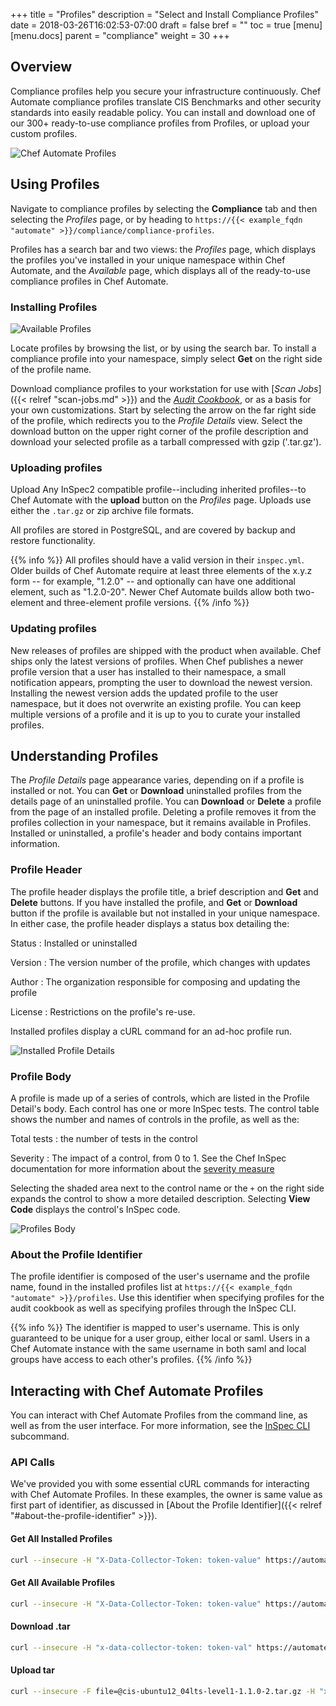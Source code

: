 +++
title = "Profiles"
description = "Select and Install Compliance Profiles"
date = 2018-03-26T16:02:53-07:00
draft = false
bref = ""
toc = true
[menu]
  [menu.docs]
    parent = "compliance"
    weight = 30
+++

## Overview

Compliance profiles help you secure your infrastructure continuously.
Chef Automate compliance profiles translate CIS Benchmarks and other security standards into easily readable policy.
You can install and download one of our 300+ ready-to-use compliance profiles from Profiles, or upload your custom profiles.

![Chef Automate Profiles](/images/docs/asset-store-installed.png)

## Using Profiles

Navigate to compliance profiles by selecting the **Compliance** tab and then selecting the _Profiles_ page, or by heading to `https://{{< example_fqdn "automate" >}}/compliance/compliance-profiles`.

Profiles has a search bar and two views: the _Profiles_ page, which displays the profiles you've installed
in your unique namespace within Chef Automate,
and the _Available_ page, which displays all of the ready-to-use compliance profiles in Chef Automate.

### Installing Profiles

![Available Profiles](/images/docs/asset-store-profiles.png)

Locate profiles by browsing the list, or by using the search bar.
To install a compliance profile into your namespace, simply select **Get** on the right side of the profile name.

Download compliance profiles to your workstation for use with [_Scan Jobs_]({{< relref "scan-jobs.md" >}}) and the [_Audit Cookbook_](https://github.com/chef-cookbooks/audit/blob/master/README.md), or as a basis for your own customizations. Start by selecting the arrow on the far right side of the profile, which redirects you to the _Profile Details_ view. Select the download button on the upper right corner of the profile description and download your selected profile as a tarball compressed with gzip ('.tar.gz').

### Uploading profiles

Upload Any InSpec2 compatible profile--including inherited profiles--to Chef Automate with the **upload** button on the _Profiles_ page.
Uploads use either the `.tar.gz` or zip archive file formats.

All profiles are stored in PostgreSQL, and are covered by backup and restore functionality.

{{% info %}}
All profiles should have a valid version in their `inspec.yml`. Older builds of Chef Automate require at least three elements of the x.y.z form -- for example, "1.2.0" -- and optionally can have one additional element, such as "1.2.0-20". Newer Chef Automate builds allow both two-element and three-element profile versions.
{{% /info %}}

### Updating profiles

New releases of profiles are shipped with the product when available.
Chef ships only the latest versions of profiles.
When Chef publishes a newer profile version that a user has installed to their namespace,
a small notification appears, prompting the user to download the newest version.
Installing the newest version adds the updated profile to the user namespace,
but it does not overwrite an existing profile.
You can keep multiple versions of a profile and it is up to you to curate your installed profiles.

## Understanding Profiles

The _Profile Details_ page appearance varies, depending on if a profile is installed or not.
You can **Get** or **Download** uninstalled profiles from the details page of an uninstalled profile.
You can **Download** or **Delete** a profile from the page of an installed profile.
Deleting a profile removes it from the profiles collection in your namespace, but it remains available in Profiles.
Installed or uninstalled, a profile's header and body contains important information.

### Profile Header

The profile header displays the profile title, a brief description and **Get** and **Delete** buttons.
If you have installed the profile, and **Get** or **Download** button if the profile is available but not installed in your unique namespace.
In either case, the profile header displays a status box detailing the:

Status
: Installed or uninstalled

Version
: The version number of the profile, which changes with updates

Author
: The organization responsible for composing and updating the profile

License
: Restrictions on the profile's re-use.

Installed profiles display a cURL command for an ad-hoc profile run.

![Installed Profile Details](/images/docs/asset-store-details-installed.png)

### Profile Body

A profile is made up of a series of controls, which are listed in the Profile Detail's body.
Each control has one or more InSpec tests.
The control table shows the number and names of controls in the profile, as well as the:

Total tests
: the number of tests in the control

Severity
: The impact of a control, from 0 to 1.
  See the Chef InSpec documentation for more information about the [severity measure](https://docs.chef.io/inspec/dsl_inspec#syntax)

Selecting the shaded area next to the control name or the `+` on the right side expands the control to show a more detailed description.
Selecting **View Code** displays the control's InSpec code.

![Profiles Body](/images/docs/profile-detail-body.png)

### About the Profile Identifier

The profile identifier is composed of the user's username and the profile name, found in the installed profiles list at `https://{{< example_fqdn "automate" >}}/profiles`.
Use this identifier when specifying profiles for the audit cookbook as well as specifying profiles through the InSpec CLI.

{{% info %}}
The identifier is mapped to user's username.
This is only guaranteed to be unique for a user group, either local or saml.
Users in a Chef Automate instance with the same username in both saml and local groups have access to each other's profiles.
{{% /info %}}

## Interacting with Chef Automate Profiles

You can interact with Chef Automate Profiles from the command line, as well as from the user interface.
For more information, see the [InSpec CLI](https://docs.chef.io/inspec/cli/) subcommand.

### API Calls

We've provided you with some essential cURL commands for interacting with Chef Automate Profiles.
In these examples, the owner is same value as first part of identifier, as discussed in [About the Profile Identifier]({{< relref "#about-the-profile-identifier" >}}).

#### Get All Installed Profiles

```bash
curl --insecure -H "X-Data-Collector-Token: token-value" https://automate.example.com/api/v0/compliance/profiles/search -d '{"owner": "test"}'
```

#### Get All Available Profiles

```bash
curl --insecure -H "X-Data-Collector-Token: token-value" https://automate.example.com/api/v0/compliance/profiles/search -d '{}'
```

#### Download .tar

```bash
curl --insecure -H "x-data-collector-token: token-val" https://automate.example.com/api/v0/compliance/profiles/tar -d '{"name":"cis-aix-5.3-6.1-level1","owner":"admin","version":"1.1.0-3"}'
```

#### Upload tar

```bash
curl --insecure -F file=@cis-ubuntu12_04lts-level1-1.1.0-2.tar.gz -H "x-data-collector-token: token-val"  https://automate.example.com/api/v0/compliance/profiles?owner=admin
```
